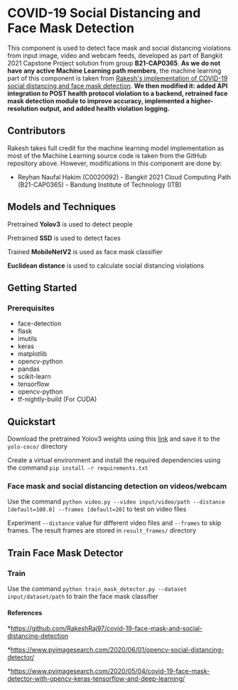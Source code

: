 # COVID-19 Social Distancing and Face Mask Detection

This component is used to detect face mask and social distancing violations from input image, video and webcam feeds, developed as part of Bangkit 2021 Capstone Project solution from group **B21-CAP0365**. **As we do not have any active Machine Learning path members**, the machine learning part of this component is taken from [Rakesh's implementation of COVID-19 social distancing and face mask detection](https://github.com/RakeshRaj97/covid-19-face-mask-and-social-distancing-detection). **We then modified it: added API integration to POST health protocol violation to a backend, retrained face mask detection module to improve accuracy, implemented a higher-resolution output, and added health violation logging.**

## Contributors
Rakesh takes full credit for the machine learning model implementation as most of the Machine Learning source code is taken from the GitHub repository above. However, modifications in this component are done by:
* Reyhan Naufal Hakim (C0020092) - Bangkit 2021 Cloud Computing Path (B21-CAP0365) - Bandung Institute of Technology (ITB)

## Models and Techniques
Pretrained **Yolov3** is used to detect people

Pretrained **SSD** is used to detect faces

Trained **MobileNetV2** is used as face mask classifier

**Euclidean distance** is used to calculate social distancing violations

## Getting Started
### Prerequisites
* face-detection
* flask
* imutils
* keras
* matplotlib
* opencv-python
* pandas
* scikit-learn
* tensorflow
* opencv-python
* tf-nightly-build (For CUDA)

## Quickstart
Download the pretrained Yolov3 weights using this [link](https://drive.google.com/file/d/1gqdAighUzlkg-ogA8PWRuPfOH0y8OpMI/view?usp=sharing) and save it to the `yolo-coco/` directory

Create a virtual environment and install the required dependencies using the command `pip install -r requirements.txt`

### Face mask and social distancing detection on videos/webcam
Use the command `python video.py --video input/video/path --distance [default=100.0] --frames [default=20]` to test on video files

Experiment `--distance` value for different video files and `--frames` to skip frames. The result frames are stored in `result_frames/` directory

## Train Face Mask Detector
### Train
Use the command `python train_mask_detector.py --dataset input/dataset/path` to train the face mask classifier

#### References
*https://github.com/RakeshRaj97/covid-19-face-mask-and-social-distancing-detection

*https://www.pyimagesearch.com/2020/06/01/opencv-social-distancing-detector/

*https://www.pyimagesearch.com/2020/05/04/covid-19-face-mask-detector-with-opencv-keras-tensorflow-and-deep-learning/

